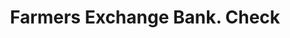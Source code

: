 ---
doi: 10.7916/D86M4JSJ
date_other: '1890'
date_other_textual: 1890-1899
form: printed ephemera
genre:
- Checks (bank checks)
name:
- Farmers Exchange Bank
object_in_context_url: https://biggert.cul.columbia.edu/items/view/ave_biggert_00018
subject_hierarchical_geographic:
- San Bernardino, California, United States
subject_name:
- Farmers Exchange Bank
title: Farmers Exchange Bank. Check
sort_title: Farmers Exchange Bank. Check
call_number: ave_biggert_00018
coordinates:
- 34.1,-117.3
pid: ave_biggert_00018
identifiers: ave_biggert_00018
canvas_id: ldpd:395293
permalink: "/items/ave_biggert_00018/"
layout: iiif-image-page
---